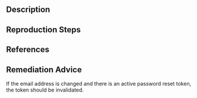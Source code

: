 ## Description


## Reproduction Steps


## References


## Remediation Advice

If the email address is changed and there is an active password reset token, the token should be invalidated.
